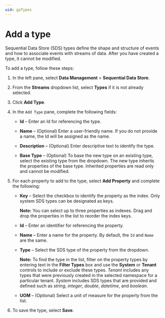 ```yaml
---
uid: gpTypes
---
```


# Add a type

Sequential Data Store (SDS) types define the shape and structure of events and how to associate events with streams of data. After you have created a type, it cannot be modified.

To add a type, follow these steps:

1. In the left pane, select **Data Management** > **Sequential Data Store**.

1. From the **Streams** dropdown list, select **Types** if it is not already selected.

1. Click **Add Type**.

1. In the `Add Type` pane, complete the following fields:

   - **Id** &ndash; Enter an Id for referencing the type.
    
   - **Name** &ndash; (Optional) Enter a user-friendly name. If you do not provide a name, the Id will be assigned as the name.
   
   - **Description** &ndash; (Optional) Enter descriptive text to identify the type.
   
   - **Base Type** &ndash; (Optional) To base the new type on an existing type, select the existing type from the dropdown. The new type inherits the properties of the base type. Inherited properties are read only and cannot be modified.

1. For each property to add to the type, select **Add Property** and complete the following:
 
   - **Key** &ndash;  Select the checkbox to identify the property as the index. Only system SDS types can be designated as keys. 

     **Note:** You can select up to three properties as indexes. Drag and drop the properties in the list to reorder the index keys.
   
   - **Id** &ndash; Enter an identifier for referencing the property.
   
   - **Name** &ndash; Enter a name for the property. By default, the `Id` and `Name` are the same. 
   
   - **Type** &ndash; Select the SDS type of the property from the dropdown.
   
     **Note:** To find the type in the list, filter on the property types by entering text in the **Filter Types** box and use the **System** or **Tenant** controls to include or exclude these types. *Tenant* includes any types that were previously created in the selected namespace for a particular tenant. *System* includes SDS types that are provided and defined such as *string*, *integer*, *double*, *datetime*, and *boolean*.
   
   - **UOM** &ndash; (Optional) Select a unit of measure for the property from the list. 

1. To save the type, select **Save**.
